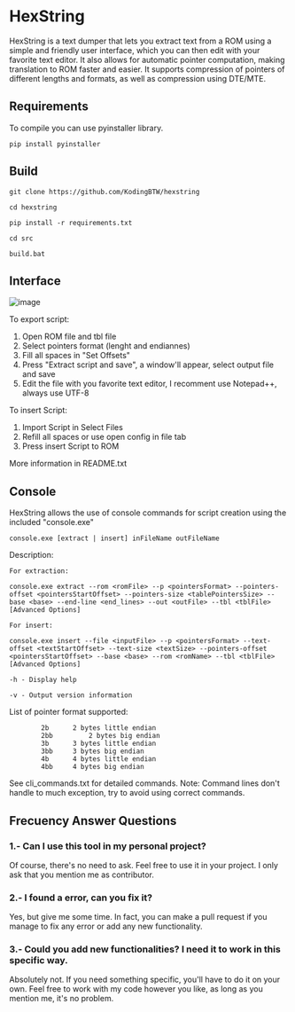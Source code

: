 # HexString
HexString is a text dumper that lets you extract text from a ROM using a simple and friendly user interface, which you can then edit with your favorite text editor. It also allows for automatic pointer computation, making translation to ROM faster and easier. It supports compression of pointers of different lengths and formats, as well as compression using DTE/MTE.

## Requirements
To compile you can use pyinstaller library. 

```
pip install pyinstaller
```
## Build
```
git clone https://github.com/KodingBTW/hexstring

cd hexstring

pip install -r requirements.txt

cd src

build.bat
```
## Interface
![image](https://github.com/user-attachments/assets/5733b562-6103-4d32-8df7-a58b505d75aa)

To export script:
1. Open ROM file and tbl file
2. Select pointers format (lenght and endiannes)
3. Fill all spaces in "Set Offsets"
4. Press "Extract script and save", a window'll appear,
select output file and save
5. Edit the file with you favorite text editor, I 
recomment use  Notepad++, always use UTF-8

To insert Script:
1. Import Script in Select Files
2. Refill all spaces or use open config in file
tab
3. Press insert Script to ROM

More information in README.txt

## Console 
HexString allows the use of console commands for script creation using the included "console.exe"
```
console.exe [extract | insert] inFileName outFileName
```

Description:

```
For extraction:

console.exe extract --rom <romFile> --p <pointersFormat> --pointers-offset <pointersStartOffset> --pointers-size <tablePointersSize> --base <base> --end-line <end_lines> --out <outFile> --tbl <tblFile> [Advanced Options]

For insert:

console.exe insert --file <inputFile> --p <pointersFormat> --text-offset <textStartOffset> --text-size <textSize> --pointers-offset <pointersStartOffset> --base <base> --rom <romName> --tbl <tblFile> [Advanced Options]

-h - Display help

-v - Output version information
```
List of pointer format supported:
```
		2b 		2 bytes little endian
		2bb 		2 bytes big endian
		3b		3 bytes little endian
		3bb		3 bytes big endian
		4b		4 bytes little endian
		4bb		4 bytes big endian
```
See cli_commands.txt for detailed commands.
Note: Command lines don't handle to much exception, try to avoid using correct commands.

## Frecuency Answer Questions

### 1.- Can I use this tool in my personal project?

Of course, there's no need to ask. Feel free to use it in your project. I only ask that you mention me as contributor.

### 2.- I found a error, can you fix it?

Yes, but give me some time. In fact, you can make a pull request if you manage to fix any error or add any new functionality.

### 3.- Could you add new functionalities? I need it to work in this specific way.

Absolutely not. If you need something specific, you'll have to do it on your own. Feel free to work with my code however you like, as long as you mention me, it's no problem.
